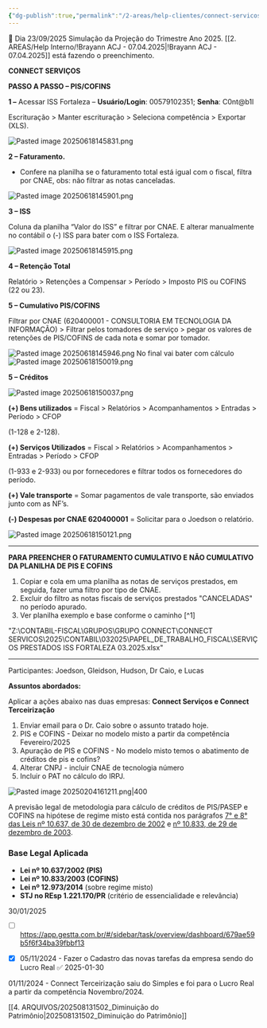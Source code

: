 ```yaml
---
{"dg-publish":true,"permalink":"/2-areas/help-clientes/connect-servicos-254/","dgPassFrontmatter":true,"created":"2024-11-01T14:16:04.367-03:00","updated":"2025-09-23T17:37:41.206-03:00"}
---
```



🔴 Dia 23/09/2025
Simulação da Projeção do Trimestre Ano 2025. [[2. AREAS/Help Interno/!Brayann ACJ - 07.04.2025\|!Brayann ACJ - 07.04.2025]] está fazendo o preenchimento.




**CONNECT SERVIÇOS**

**PASSO A PASSO – PIS/COFINS**

**1 –** Acessar ISS Fortaleza – **Usuário/Login**: 00579102351; **Senha**: C0nt@b1l

Escrituração > Manter escrituração > Seleciona competência > Exportar (XLS).

![Pasted image 20250618145831.png](/img/user/4.%20ARQUIVOS/Pasted%20image%2020250618145831.png)

**2 – Faturamento.**

- Confere na planilha se o faturamento total está igual com o fiscal, filtra por CNAE, obs: não filtrar as notas canceladas.

![Pasted image 20250618145901.png](/img/user/4.%20ARQUIVOS/Pasted%20image%2020250618145901.png)

**3 – ISS**

Coluna da planilha “Valor do ISS” e filtrar por CNAE. E alterar manualmente no contábil o (-) ISS para bater com o ISS Fortaleza.

![Pasted image 20250618145915.png](/img/user/4.%20ARQUIVOS/Pasted%20image%2020250618145915.png)

**4 – Retenção Total**

Relatório > Retenções a Compensar > Período > Imposto PIS ou COFINS (22 ou 23).

**5 – Cumulativo PIS/COFINS**

Filtrar por CNAE (620400001 - CONSULTORIA EM TECNOLOGIA DA INFORMAÇÃO) > Filtrar pelos tomadores de serviço > pegar os valores de retenções de PIS/COFINS de cada nota e somar por tomador.

![Pasted image 20250618145946.png](/img/user/4.%20ARQUIVOS/Pasted%20image%2020250618145946.png)
No final vai bater com cálculo
![Pasted image 20250618150019.png](/img/user/4.%20ARQUIVOS/Pasted%20image%2020250618150019.png)


**5 – Créditos**

![Pasted image 20250618150037.png](/img/user/4.%20ARQUIVOS/Pasted%20image%2020250618150037.png)


**(+) Bens utilizados** = Fiscal > Relatórios > Acompanhamentos > Entradas > Período > CFOP

(1-128 e 2-128).

**(+) Serviços Utilizados** = Fiscal > Relatórios > Acompanhamentos > Entradas > Período > CFOP

(1-933 e 2-933) ou por fornecedores e filtrar todos os fornecedores do período.

**(+) Vale transporte** = Somar pagamentos de vale transporte, são enviados junto com as NF’s.

**(-) Despesas por CNAE 620400001** = Solicitar para o Joedson o relatório.


![Pasted image 20250618150121.png](/img/user/4.%20ARQUIVOS/Pasted%20image%2020250618150121.png)
______
**PARA PREENCHER O FATURAMENTO CUMULATIVO E NÃO CUMULATIVO DA PLANILHA DE PIS E COFINS**

1) Copiar e cola em uma planilha as notas de serviços prestados, em seguida, fazer uma filtro por tipo de CNAE.
2) Excluir do filtro as notas fiscais de serviços prestados "CANCELADAS" no período apurado.
3) Ver planilha exemplo e base conforme o caminho [^1]

"Z:\CONTABIL-FISCAL\GRUPOS\GRUPO CONNECT\CONNECT SERVICOS\2025\CONTABIL\032025\PAPEL_DE_TRABALHO_FISCAL\SERVIÇOS PRESTADOS ISS FORTALEZA 03.2025.xlsx"

___________


Participantes: Joedson, Gleidson, Hudson, Dr Caio, e Lucas

**Assuntos abordados:**

Aplicar a ações abaixo nas duas empresas: **Connect Serviços e Connect Terceirização** 

1) Enviar email para o Dr. Caio sobre o assunto tratado hoje.
2) PIS e COFINS - Deixar no modelo misto a partir da competência Fevereiro/2025
3) Apuração de PIS  e COFINS - No modelo misto temos o abatimento de créditos de pis e cofins?
4) Alterar CNPJ - incluir CNAE de tecnologia número
5) Incluir o PAT no cálculo do IRPJ.

![Pasted image 20250204161211.png|400](/img/user/4.%20ARQUIVOS/Pasted%20image%2020250204161211.png)


A previsão legal de metodologia para cálculo de créditos de PIS/PASEP e COFINS na hipótese de regime misto está contida nos parágrafos [7° e 8° das Leis nº 10.637, de 30 de dezembro de 2002](http://www.planalto.gov.br/ccivil_03/leis/2002/l10637.htm) e [nº 10.833, de 29 de dezembro de 2003](http://www.planalto.gov.br/ccivil_03/leis/2003/l10.833.htm).

### **Base Legal Aplicada**

- **Lei nº 10.637/2002 (PIS)**
- **Lei nº 10.833/2003 (COFINS)**
- **Lei nº 12.973/2014** (sobre regime misto)
- **STJ no REsp 1.221.170/PR** (critério de essencialidade e relevância)





30/01/2025
- [ ] https://app.gestta.com.br/#/sidebar/task/overview/dashboard/679ae59b5f6f34ba39fbbf13



 - [x] 05/11/2024 - Fazer o Cadastro das novas tarefas da empresa sendo do Lucro Real ✅ 2025-01-30

01/11/2024 - Connect Terceirização saiu do Simples e foi para o Lucro Real a partir da competência Novembro/2024.


[[4. ARQUIVOS/202508131502_Diminuição do Patrimônio\|202508131502_Diminuição do Patrimônio]]


